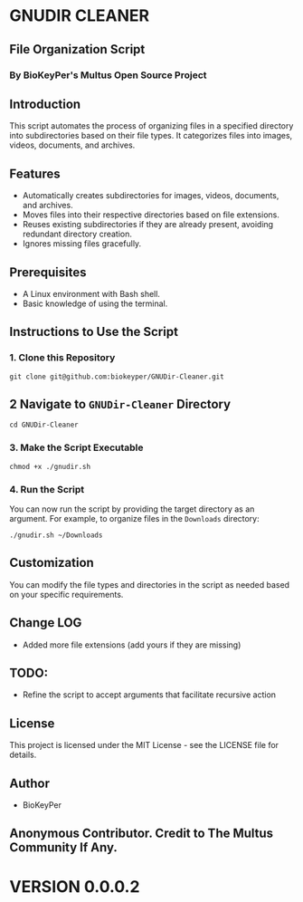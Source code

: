 # GNUDIR CLEANER 
## File Organization Script
### By BioKeyPer's Multus Open Source Project

## Introduction

This script automates the process of organizing files in a specified directory into subdirectories based on their file types. It categorizes files into images, videos, documents, and archives.

## Features

- Automatically creates subdirectories for images, videos, documents, and archives.
- Moves files into their respective directories based on file extensions.
- Reuses existing subdirectories if they are already present, avoiding redundant directory creation.
- Ignores missing files gracefully.

## Prerequisites

- A Linux environment with Bash shell.
- Basic knowledge of using the terminal.

## Instructions to Use the Script

### 1. Clone this Repository
`git clone git@github.com:biokeyper/GNUDir-Cleaner.git`

## 2 Navigate to `GNUDir-Cleaner` Directory
`cd GNUDir-Cleaner`

### 3. Make the Script Executable

`chmod +x ./gnudir.sh`

### 4. Run the Script
You can now run the script by providing the target directory as an argument. For example, to organize files in the `Downloads` directory:

`./gnudir.sh ~/Downloads`

## Customization
You can modify the file types and directories in the script as needed based on your specific requirements.

## Change LOG
- Added more file extensions (add yours if they are missing)

## TODO:
- Refine the script to accept arguments that facilitate recursive action

## License
This project is licensed under the MIT License - see the LICENSE file for details.

## Author
- BioKeyPer

## Anonymous Contributor. Credit to The Multus Community If Any.
# VERSION 0.0.0.2